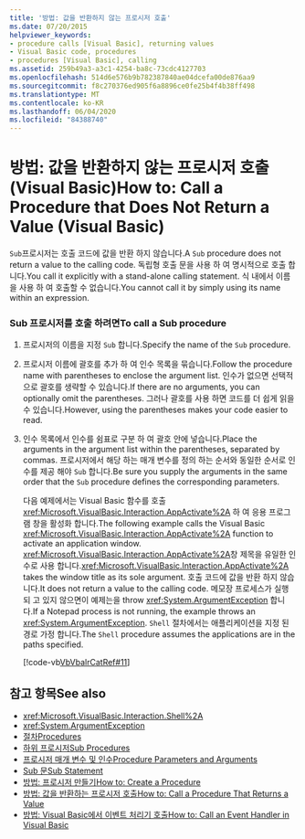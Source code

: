 ```yaml
---
title: '방법: 값을 반환하지 않는 프로시저 호출'
ms.date: 07/20/2015
helpviewer_keywords:
- procedure calls [Visual Basic], returning values
- Visual Basic code, procedures
- procedures [Visual Basic], calling
ms.assetid: 259b49a3-a3c1-4254-ba8c-73cdc4127703
ms.openlocfilehash: 514d6e576b9b782387840ae04dcefa00de876aa9
ms.sourcegitcommit: f8c270376ed905f6a8896ce0fe25b4f4b38ff498
ms.translationtype: MT
ms.contentlocale: ko-KR
ms.lasthandoff: 06/04/2020
ms.locfileid: "84388740"
---
```

# <a name="how-to-call-a-procedure-that-does-not-return-a-value-visual-basic"></a><span data-ttu-id="70007-102">방법: 값을 반환하지 않는 프로시저 호출(Visual Basic)</span><span class="sxs-lookup"><span data-stu-id="70007-102">How to: Call a Procedure that Does Not Return a Value (Visual Basic)</span></span>
<span data-ttu-id="70007-103">`Sub`프로시저는 호출 코드에 값을 반환 하지 않습니다.</span><span class="sxs-lookup"><span data-stu-id="70007-103">A `Sub` procedure does not return a value to the calling code.</span></span> <span data-ttu-id="70007-104">독립형 호출 문을 사용 하 여 명시적으로 호출 합니다.</span><span class="sxs-lookup"><span data-stu-id="70007-104">You call it explicitly with a stand-alone calling statement.</span></span> <span data-ttu-id="70007-105">식 내에서 이름을 사용 하 여 호출할 수 없습니다.</span><span class="sxs-lookup"><span data-stu-id="70007-105">You cannot call it by simply using its name within an expression.</span></span>  
  
### <a name="to-call-a-sub-procedure"></a><span data-ttu-id="70007-106">Sub 프로시저를 호출 하려면</span><span class="sxs-lookup"><span data-stu-id="70007-106">To call a Sub procedure</span></span>  
  
1. <span data-ttu-id="70007-107">프로시저의 이름을 지정 `Sub` 합니다.</span><span class="sxs-lookup"><span data-stu-id="70007-107">Specify the name of the `Sub` procedure.</span></span>  
  
2. <span data-ttu-id="70007-108">프로시저 이름에 괄호를 추가 하 여 인수 목록을 묶습니다.</span><span class="sxs-lookup"><span data-stu-id="70007-108">Follow the procedure name with parentheses to enclose the argument list.</span></span> <span data-ttu-id="70007-109">인수가 없으면 선택적으로 괄호를 생략할 수 있습니다.</span><span class="sxs-lookup"><span data-stu-id="70007-109">If there are no arguments, you can optionally omit the parentheses.</span></span> <span data-ttu-id="70007-110">그러나 괄호를 사용 하면 코드를 더 쉽게 읽을 수 있습니다.</span><span class="sxs-lookup"><span data-stu-id="70007-110">However, using the parentheses makes your code easier to read.</span></span>  
  
3. <span data-ttu-id="70007-111">인수 목록에서 인수를 쉼표로 구분 하 여 괄호 안에 넣습니다.</span><span class="sxs-lookup"><span data-stu-id="70007-111">Place the arguments in the argument list within the parentheses, separated by commas.</span></span> <span data-ttu-id="70007-112">프로시저에서 해당 하는 매개 변수를 정의 하는 순서와 동일한 순서로 인수를 제공 해야 `Sub` 합니다.</span><span class="sxs-lookup"><span data-stu-id="70007-112">Be sure you supply the arguments in the same order that the `Sub` procedure defines the corresponding parameters.</span></span>  
  
     <span data-ttu-id="70007-113">다음 예제에서는 Visual Basic 함수를 호출 <xref:Microsoft.VisualBasic.Interaction.AppActivate%2A> 하 여 응용 프로그램 창을 활성화 합니다.</span><span class="sxs-lookup"><span data-stu-id="70007-113">The following example calls the Visual Basic <xref:Microsoft.VisualBasic.Interaction.AppActivate%2A> function to activate an application window.</span></span> <span data-ttu-id="70007-114"><xref:Microsoft.VisualBasic.Interaction.AppActivate%2A>창 제목을 유일한 인수로 사용 합니다.</span><span class="sxs-lookup"><span data-stu-id="70007-114"><xref:Microsoft.VisualBasic.Interaction.AppActivate%2A> takes the window title as its sole argument.</span></span> <span data-ttu-id="70007-115">호출 코드에 값을 반환 하지 않습니다.</span><span class="sxs-lookup"><span data-stu-id="70007-115">It does not return a value to the calling code.</span></span> <span data-ttu-id="70007-116">메모장 프로세스가 실행 되 고 있지 않으면이 예제는을 throw <xref:System.ArgumentException> 합니다.</span><span class="sxs-lookup"><span data-stu-id="70007-116">If a Notepad process is not running, the example throws an <xref:System.ArgumentException>.</span></span> <span data-ttu-id="70007-117">`Shell` 절차에서는 애플리케이션을 지정 된 경로 가정 합니다.</span><span class="sxs-lookup"><span data-stu-id="70007-117">The `Shell` procedure assumes the applications are in the paths specified.</span></span>  
  
     [!code-vb[VbVbalrCatRef#11](~/samples/snippets/visualbasic/VS_Snippets_VBCSharp/VbVbalrCatRef/VB/Class1.vb#11)]  
  
## <a name="see-also"></a><span data-ttu-id="70007-118">참고 항목</span><span class="sxs-lookup"><span data-stu-id="70007-118">See also</span></span>

- <xref:Microsoft.VisualBasic.Interaction.Shell%2A>
- <xref:System.ArgumentException>
- [<span data-ttu-id="70007-119">절차</span><span class="sxs-lookup"><span data-stu-id="70007-119">Procedures</span></span>](./index.md)
- [<span data-ttu-id="70007-120">하위 프로시저</span><span class="sxs-lookup"><span data-stu-id="70007-120">Sub Procedures</span></span>](./sub-procedures.md)
- [<span data-ttu-id="70007-121">프로시저 매개 변수 및 인수</span><span class="sxs-lookup"><span data-stu-id="70007-121">Procedure Parameters and Arguments</span></span>](./procedure-parameters-and-arguments.md)
- [<span data-ttu-id="70007-122">Sub 문</span><span class="sxs-lookup"><span data-stu-id="70007-122">Sub Statement</span></span>](../../../language-reference/statements/sub-statement.md)
- [<span data-ttu-id="70007-123">방법: 프로시저 만들기</span><span class="sxs-lookup"><span data-stu-id="70007-123">How to: Create a Procedure</span></span>](./how-to-create-a-procedure.md)
- [<span data-ttu-id="70007-124">방법: 값을 반환하는 프로시저 호출</span><span class="sxs-lookup"><span data-stu-id="70007-124">How to: Call a Procedure That Returns a Value</span></span>](./how-to-call-a-procedure-that-returns-a-value.md)
- [<span data-ttu-id="70007-125">방법: Visual Basic에서 이벤트 처리기 호출</span><span class="sxs-lookup"><span data-stu-id="70007-125">How to: Call an Event Handler in Visual Basic</span></span>](./how-to-call-an-event-handler.md)
